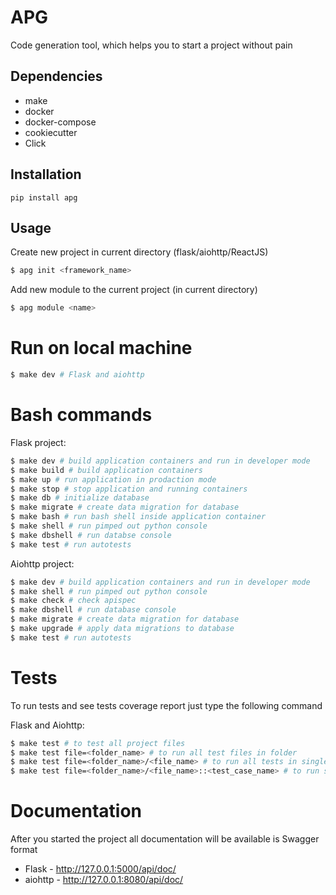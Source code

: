 # APG
Code generation tool, which helps you to start a project without pain

## Dependencies
 - make
 - docker
 - docker-compose
 - cookiecutter
 - Click
## Installation
```
pip install apg
```

## Usage
Create new project in current directory (flask/aiohttp/ReactJS)
```bash
$ apg init <framework_name>
```
Add new module to the current project (in current directory)
```bash
$ apg module <name>
```


# Run on local machine
```bash
$ make dev # Flask and aiohttp
```

# Bash commands
Flask project:
```bash
$ make dev # build application containers and run in developer mode
$ make build # build application containers
$ make up # run application in prodaction mode
$ make stop # stop application and running containers
$ make db # initialize database
$ make migrate # create data migration for database
$ make bash # run bash shell inside application container
$ make shell # run pimped out python console
$ make dbshell # run databse console
$ make test # run autotests
``` 
Aiohttp project:
```bash
$ make dev # build application containers and run in developer mode
$ make shell # run pimped out python console
$ make check # check apispec
$ make dbshell # run database console
$ make migrate # create data migration for database
$ make upgrade # apply data migrations to database
$ make test # run autotests 
```
# Tests
To run tests and see tests coverage report just type the following command

Flask and Aiohttp:
```bash
$ make test # to test all project files
$ make test file=<folder_name> # to run all test files in folder
$ make test file=<folder_name>/<file_name> # to run all tests in single file
$ make test file=<folder_name>/<file_name>::<test_case_name> # to run sinle test case
```
# Documentation
After you started the project all documentation will be available is Swagger format

- Flask - http://127.0.0.1:5000/api/doc/
- aiohttp - http://127.0.0.1:8080/api/doc/
